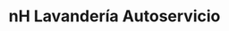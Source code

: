 ---
title: "nH Lavandería Autoservicio"
url: /padron/nh-lavanderia-autoservicio/
shop: Wäscherei
---
